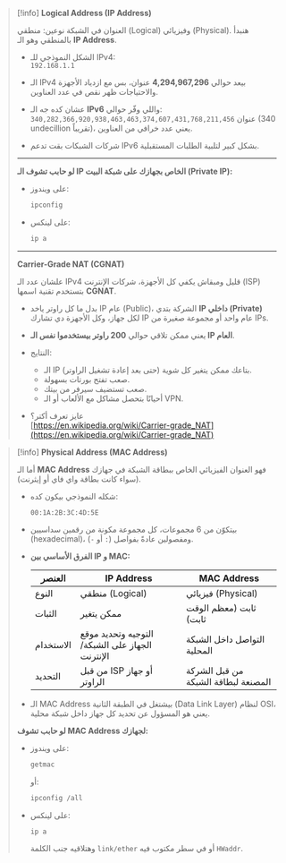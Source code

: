 > [!info] **Logical Address (IP Address)**
> 
> العنوان في الشبكة نوعين: منطقي (Logical) وفيزيائي (Physical). هنبدأ بالمنطقي وهو الـ **IP Address**.
> 
> - الشكل النموذجي للـ IPv4:  
>   `192.168.1.1`
> 
> - الـ IPv4 بيعد حوالي **4,294,967,296** عنوان، بس مع ازدياد الأجهزة والاحتياجات ظهر نقص في عدد العناوين.
> 
> - عشان كده جه الـ **IPv6** واللي وفّر حوالي:  
>   `340,282,366,920,938,463,463,374,607,431,768,211,456` عنوان (340 undecillion تقريباً)، يعني عدد خرافي من العناوين.
> 
> - شركات الشبكات بقت تدعم IPv6 بشكل كبير لتلبية الطلبات المستقبلية.
> 
> ---
> 
> **لو حابب تشوف الـ IP الخاص بجهازك على شبكة البيت (Private IP):**
> 
> - على ويندوز:
>   ```powershell
>   ipconfig
>   ```
> 
> - على لينكس:
>   ```bash
>   ip a
>   ```
> 
> ---
> 
> **Carrier-Grade NAT (CGNAT)**
> 
> علشان عدد الـ IPv4 قليل ومبقاش يكفي كل الأجهزة، شركات الإنترنت (ISP) بتستخدم تقنية اسمها **CGNAT**.
> 
> - بدل ما كل راوتر ياخد IP عام (Public)، الشركة بتدي **IP داخلي (Private)** لكل جهاز، وكل الأجهزة دي تشارك IP عام واحد أو مجموعة صغيرة من IPs.
> 
> - يعني ممكن تلاقي حوالي **200 راوتر بيستخدموا نفس الـ IP العام**.
> 
> - النتايج:
>   - الـ IP بتاعك ممكن يتغير كل شوية (حتى بعد إعادة تشغيل الراوتر).
>   - صعب تفتح بورتات بسهولة.
>   - صعب تستضيف سيرفر من بيتك.
>   - أحيانًا بتحصل مشاكل مع الألعاب أو الـ VPN.
> 
> - عايز تعرف أكتر؟  
>   [https://en.wikipedia.org/wiki/Carrier-grade_NAT](https://en.wikipedia.org/wiki/Carrier-grade_NAT)

> [!info] **Physical Address (MAC Address)**
> 
> أما الـ **MAC Address** فهو العنوان الفيزيائي الخاص ببطاقة الشبكة في جهازك (سواء كانت بطاقة واي فاي أو إيثرنت).
> 
> - شكله النموذجي بيكون كده:
>   ```
>   00:1A:2B:3C:4D:5E
>   ```
> 
> - بيتكوّن من 6 مجموعات، كل مجموعة مكونة من رقمين سداسيين (hexadecimal)، ومفصولين عادةً بفواصل (`:` أو `-`).
> 
> - **الفرق الأساسي بين IP و MAC:**
> 
>   | العنصر         | IP Address               | MAC Address                 |
>   |-----------------|--------------------------|-----------------------------|
>   | النوع          | منطقي (Logical)          | فيزيائي (Physical)          |
>   | الثبات         | ممكن يتغير                | ثابت (معظم الوقت ثابت)      |
>   | الاستخدام      | التوجيه وتحديد موقع الجهاز على الشبكة/الإنترنت | التواصل داخل الشبكة المحلية  |
>   | التحديد         | من قبل ISP أو جهاز الراوتر | من قبل الشركة المصنعة لبطاقة الشبكة |
> 
> - الـ MAC Address بيشتغل في الطبقة الثانية (Data Link Layer) لنظام OSI، يعني هو المسؤول عن تحديد كل جهاز داخل شبكة محلية.
> 
> **لو حابب تشوف MAC Address لجهازك:**
> 
> - على ويندوز:
>   ```powershell
>   getmac
>   ```
>   أو:
>   ```powershell
>   ipconfig /all
>   ```
> 
> - على لينكس:
>   ```bash
>   ip a
>   ```
>   وهتلاقيه جنب الكلمة `link/ether` أو في سطر مكتوب فيه `HWaddr`.
